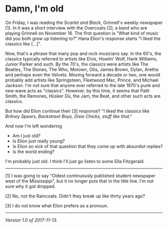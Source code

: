 Damn, I'm old
=============

On Friday, I was reading the _Scarlet and Black_, Grinnell's weekly
newspaper [1].  In it was a short interview with the Overcoats [2], a band
who are playing Grinnell on November 16.  The first question is "What
kind of music did you both grow up listening to?"  Hana Elion's response
starts "I liked the classics like [...]".

Now, that's a phrase that many pop and rock musicians say.  In the 60's,
the classics typically referred to artists like Elvis, Howlin' Wolf, Hank
Williams, Junior Parker and such.  By the 70's, the classics were artists
like The Beatles, The Stones, The Who, Motown, Otis, James Brown, Dylan,
Aretha and perhaps even the Velvets.  Moving forward a decade or two,
one would probably add artists like Springsteen, Fleetwood Mac, Prince,
and Michael Jackson.  I'm not sure that anyone ever referred to the late
1970's punk and new wave acts as "classics".  However, by this time,
it seems that Patti Smith, the Ramones, Hüsker Dü, the Jam, the Beat,
and other such acts are classics.

But how did Elion continue their [3] response?  "I liked the classics like
_Britney Spears, Backstreet Boys, Dixie Chicks, stuff like that_."

And now I'm left wondering

* Am I just old?
* Is Elion just really young?
* Is Elion so sick of that question that they come up with absurdist
  replies?
* Is the world ending?

I'm probably just old.  I think I'll just go listen to some Ella 
Fitzgerald.  

---

[1] I was going to say "Oldest continuously published student newspaper
west of the Mississippi", but it no longer puts that in the title line.
I'm not sure why it got dropped.

[2] No, not the Raincoats.  Didn't they break up like thirty years ago?

[3] I do not know what Elion prefers as a pronoun.

---

*Version 1.0 of 2017-11-13.*

